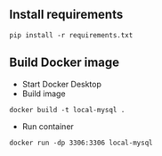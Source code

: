 ## Install requirements
``` batch
pip install -r requirements.txt
```

## Build Docker image
- Start Docker Desktop
- Build image
``` batch
docker build -t local-mysql .
```
- Run container
``` batch
docker run -dp 3306:3306 local-mysql
```